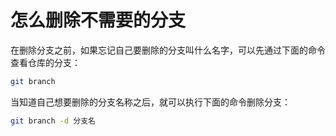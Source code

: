 # 怎么删除不需要的分支

在删除分支之前，如果忘记自己要删除的分支叫什么名字，可以先通过下面的命令查看仓库的分支：

```bash
git branch
```

当知道自己想要删除的分支名称之后，就可以执行下面的命令删除分支：

```bash
git branch -d 分支名
```
